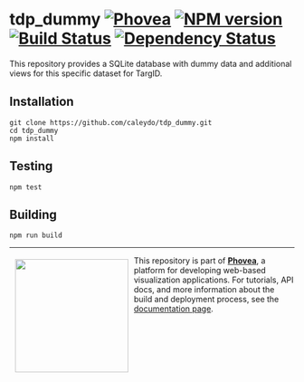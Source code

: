 tdp_dummy [![Phovea][phovea-image]][phovea-url] [![NPM version][npm-image]][npm-url] [![Build Status][travis-image]][travis-url] [![Dependency Status][daviddm-image]][daviddm-url]
=====================

This repository provides a SQLite database with dummy data and additional views for this specific dataset for TargID.

Installation
------------

```
git clone https://github.com/caleydo/tdp_dummy.git
cd tdp_dummy
npm install
```

Testing
-------

```
npm test
```

Building
--------

```
npm run build
```



***

<a href="https://caleydo.org"><img src="http://caleydo.org/assets/images/logos/caleydo.svg" align="left" width="200px" hspace="10" vspace="6"></a>
This repository is part of **[Phovea](http://phovea.caleydo.org/)**, a platform for developing web-based visualization applications. For tutorials, API docs, and more information about the build and deployment process, see the [documentation page](http://phovea.caleydo.org).


[phovea-image]: https://img.shields.io/badge/Phovea-Client%20Plugin-F47D20.svg
[phovea-url]: https://phovea.caleydo.org
[npm-image]: https://badge.fury.io/js/tdp_dummy.svg
[npm-url]: https://npmjs.org/package/tdp_dummy
[travis-image]: https://travis-ci.org/caleydo/tdp_dummy.svg?branch=master
[travis-url]: https://travis-ci.org/caleydo/tdp_dummy
[daviddm-image]: https://david-dm.org/caleydo/tdp_dummy/status.svg
[daviddm-url]: https://david-dm.org/caleydo/tdp_dummy
